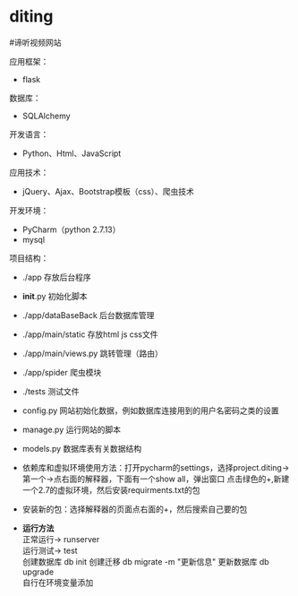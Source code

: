 # diting
#谛听视频网站

应用框架：
-    flask

数据库：
-    SQLAlchemy 

开发语言：
-    Python、Html、JavaScript

应用技术：
-    jQuery、Ajax、Bootstrap模板（css）、爬虫技术

开发环境：
-    PyCharm（python 2.7.13）
-    mysql
    
项目结构：
- ./app 存放后台程序
- __init__.py 初始化脚本
- ./app/dataBaseBack 后台数据库管理
- ./app/main/static 存放html js css文件
- ./app/main/views.py 跳转管理（路由）
- ./app/spider 爬虫模块
- ./tests 测试文件
- config.py 网站初始化数据，例如数据库连接用到的用户名密码之类的设置
- manage.py 运行网站的脚本
- models.py 数据库表有关数据结构
- 依赖库和虚拟环境使用方法：打开pycharm的settings，选择project.diting->第一个->点右面的解释器，下面有一个show all，弹出窗口
    点击绿色的+,新建一个2.7的虚拟环境，然后安装requirments.txt的包

- 安装新的包：选择解释器的页面点右面的+，然后搜索自己要的包

- **运行方法**
</br>正常运行-> runserver
</br>运行测试-> test
</br>创建数据库 db init 创建迁移 db migrate -m "更新信息"  更新数据库 db upgrade
</br>自行在环境变量添加
